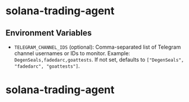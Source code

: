 # solana-trading-agent

## Environment Variables

- `TELEGRAM_CHANNEL_IDS` (optional): Comma-separated list of Telegram channel usernames or IDs to monitor. Example: `DegenSeals,fadedarc,goattests`. If not set, defaults to `["DegenSeals", "fadedarc", "goattests"]`.

# solana-trading-agent
